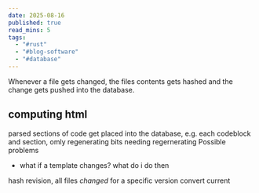 ```yaml
---
date: 2025-08-16
published: true
read_mins: 5
tags:
  - "#rust"
  - "#blog-software"
  - "#database"
---
```

Whenever a file gets changed, the files contents gets hashed and the change gets pushed into the database.

## computing html
parsed sections of code get placed into the database, e.g. each codeblock and section, omly regenerating bits needing regernerating
Possible problems
- what if a template changes? what do i do then

hash revision, all files *changed* for a specific version
convert current 